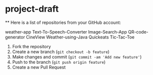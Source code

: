 # project-draft

** Here is a list of repositories from your GitHub account:

weather-app
Text-To-Speech-Converter
Image-Search-App
QR-code-generator
CineView
Weather-using-Java
Quickeats
Tic-Tac-Toe



1. Fork the repository
2. Create a new branch (`git checkout -b feature`)
3. Make changes and commit (`git commit -am 'Add new feature'`)
4. Push to the branch (`git push origin feature`)
5. Create a new Pull Request

